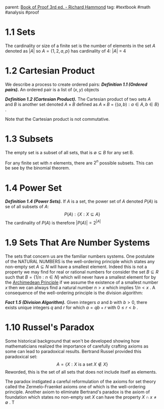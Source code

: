 parent: [Book of Proof 3rd ed. - Richard Hammond](Book%20of%20Proof%203rd%20ed.%20-%20Richard%20Hammond.md)
tag: #textbook #math #analysis #proof

# 1.1 Sets
The cardinality or size of a finite set is the number of elements in the set $A$ denoted as $|A|$  so $A = \{1,2,a,p\}$ has cardinality of 4: $|A|$ = 4
# 1.2 Cartesian Product

We describe a process to create ordered pairs:
***Definition 1.1 (Ordered pairs).*** An ordered pair is a list of $(x,y)$ objects

***Definition 1.2 (Cartesian Product).*** The Cartesian product of two sets $A$ and $B$ is another set denoted $A \times B$ defined as $A \times B$ = $\{(a,b): a \in A, b \in B\}$ .

Note that the Cartesian product is not commutative.
# 1.3 Subsets
The empty set is a subset of all sets, that is $\emptyset \subseteq B$   for any set B. 

For any finite set with $n$ elements, there are $2^n$ possible subsets. This can be see by the binomial theorem.
# 1.4 Power Set
***Definition 1.4 (Power Sets).*** If $A$ is a set, the power set of $A$ denoted $P(A)$ is se of all subsets of $A$:
$$ P(A): \{X:X\subseteq A\}$$ The cardinality of $P(A)$ is therefore $|P(A)| = 2^{|A|}$ 

# 1.9 Sets That Are Number Systems
The sets that concern us are the familiar numbers systems. One postulate of the NATURAL NUMBERS is the well-ordering principle which states any non-empty set $A \subseteq N$ will have a smallest element. Indeed this is not a property we may find for real or rational numbers for consider the set $B \subseteq R$ such that $B =\{1/n: n\in N\}$ which will never have a smallest element for by the [Archimedean Principle](1.4%20Consequences%20of%20Completeness.md) if we assume the existence of a smallest number $x$ then we can always find a natural number $n > x$ which implies $1/n < x$ . A consequence of the well-ordering principle is the division algorithm:

***Fact 1.5 (Division Algorithm).*** Given integers $a$ and $b$ with $b>0$, there exists unique integers $q$ and $r$ for which $a=qb+r$ with $0 \le r\lt b$ .

# 1.10 Russel's Paradox
Some historical background that won't be developed showing how mathematicians realized the importance of carefully crafting axioms as some can lead to paradoxical results. Bertrand Russel provided this paradoxical set:$$A = \{X: X \text{ is a set } X \notin X\}$$
Reworded, this is the set of all sets that does not include itself as elements.

The paradox instigated a careful reformulation of the axioms for set theory called the Zermelo-Fraenkel axioms one of which is the well-ordering principle. Another axiom to eliminate Bertrand's paradox is the axiom of foundation which states no non-empty set $X$ can have the property $X \cap x \ne \emptyset$ . T
